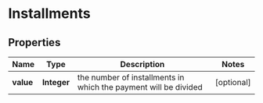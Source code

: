 
# Installments

## Properties
Name | Type | Description | Notes
------------ | ------------- | ------------- | -------------
**value** | **Integer** | the number of installments in which the payment will be divided |  [optional]



